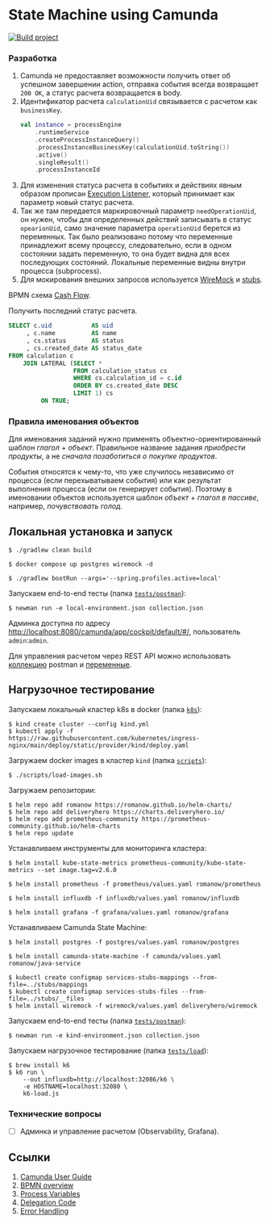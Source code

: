 # State Machine using Camunda

[![Build project](https://github.com/Romanow/camunda-state-machine/actions/workflows/build.yml/badge.svg?branch=master)](https://github.com/Romanow/camunda-state-machine/actions/workflows/build.yml)

### Разработка

1. Camunda не предоставляет возможности получить ответ об успешном завершении action, отправка события всегда
   возвращает `200 ОК`, а статус расчета возвращается в body.
2. Идентификатор расчета `calculationUid` связывается с расчетом как `businessKey`.
   ```kotlin
   val instance = processEngine
       .runtimeService
       .createProcessInstanceQuery()
       .processInstanceBusinessKey(calculationUid.toString())
       .active()
       .singleResult()
       .processInstanceId
   ```
3. Для изменения статуса расчета в событиях и действиях явным образом
   прописан [Execution Listener](src/main/java/ru/romanow/camunda/service/ProcessListener.kt), который принимает как
   параметр новый статус расчета.
4. Так же там передается маркировочный параметр `needOperationUid`, он нужен, чтобы для определенных действий записывать
   в статус `opearionUid`, само значение параметра `operationUid` берется из переменных. Так было реализовано потому что
   переменные принадлежит всему процессу, следовательно, если в одном состоянии задать переменную, то она будет видна
   для всех последующих состояний. Локальные переменные видны внутри процесса (subprocess).
5. Для мокирования внешних запросов используется [WireMock](https://wiremock.org/) и [stubs](stubs/mappings/stubs.json).

BPMN схема [Cash Flow](src/main/resources/bpmn/CashFlowProcess.bpmn).

Получить последний статус расчета.

```sql
SELECT c.uid           AS uid
     , c.name          AS name
     , cs.status       AS status
     , cs.created_date AS status_date
FROM calculation c
    JOIN LATERAL (SELECT *
                  FROM calculation_status cs
                  WHERE cs.calculation_id = c.id
                  ORDER BY cs.created_date DESC
                  LIMIT 1) cs
         ON TRUE;
```

### Правила именования объектов

Для именования заданий нужно применять объектно-ориентированный шаблон _глагол_ + _объект_. Правильное название
задания _приобрести продукты_, а не _сначала позаботиться о покупке продуктов_.

События относятся к чему-то, что уже случилось независимо от процесса (если перехыватываем события) или как результат
выполнения процесса (если он генерирует события). Поэтому в именовании объектов используется шаблон _объект_ + _глагол в
пассиве_, например, _почувствовать голод_.

## Локальная установка и запуск

```shell
$ ./gradlew clean build

$ docker compose up postgres wiremock -d

$ ./gradlew bootRun --args='--spring.profiles.active=local'  
```

Запускаем end-to-end тесты (папка [`tests/postman`](tests/postman)):

```shell
$ newman run -e local-environment.json collection.json
```

Админка доступна по
адресу [http://localhost:8080/camunda/app/cockpit/default/#/](http://localhost:8080/camunda/app/cockpit/default/#/),
пользователь `admin`:`admin`.

Для управления расчетом через REST API можно использовать [коллекцию](tests/postman/collection.json) postman
и [переменные](tests/postman/local-environment.json).

## Нагрузочное тестирование

Запускаем локальный кластер k8s в docker (папка [`k8s`](k8s)):

```shell
$ kind create cluster --config kind.yml
$ kubectl apply -f https://raw.githubusercontent.com/kubernetes/ingress-nginx/main/deploy/static/provider/kind/deploy.yaml
```

Загружаем docker images в кластер `kind` (папка [`scripts`](scripts)):

```shell
$ ./scripts/load-images.sh
```

Загружаем репозитории:

```shell
$ helm repo add romanow https://romanow.github.io/helm-charts/
$ helm repo add deliveryhero https://charts.deliveryhero.io/
$ helm repo add prometheus-community https://prometheus-community.github.io/helm-charts
$ helm repo update
```

Устанавливаем инструменты для мониторинга кластера:

```shell
$ helm install kube-state-metrics prometheus-community/kube-state-metrics --set image.tag=v2.6.0 

$ helm install prometheus -f prometheus/values.yaml romanow/prometheus

$ helm install influxdb -f influxdb/values.yaml romanow/influxdb

$ helm install grafana -f grafana/values.yaml romanow/grafana
```

Устанавливаем Camunda State Machine:

```shell
$ helm install postgres -f postgres/values.yaml romanow/postgres

$ helm install camunda-state-machine -f camunda/values.yaml romanow/java-service

$ kubectl create configmap services-stubs-mappings --from-file=../stubs/mappings
$ kubectl create configmap services-stubs-files --from-file=../stubs/__files
$ helm install wiremock -f wiremock/values.yaml deliveryhero/wiremock
```

Запускаем end-to-end тесты (папка [`tests/postman`](tests/postman)):

```shell
$ newman run -e kind-environment.json collection.json
```

Запускаем нагрузочное тестирование (папка [`tests/load`](tests/load)):

```shell
$ brew install k6
$ k6 run \
    --out influxdb=http://localhost:32086/k6 \
    -e HOSTNAME=localhost:32080 \
    k6-load.js
```

### Технические вопросы

* [ ] Админка и управление расчетом (Observability, Grafana).

## Ссылки

1. [Camunda User Guide](https://docs.camunda.org/manual/latest/user-guide/)
2. [BPMN overview](https://camunda.com/bpmn/reference/)
3. [Process Variables](https://docs.camunda.org/manual/7.16/user-guide/process-engine/variables/)
4. [Delegation Code](https://docs.camunda.org/manual/7.16/user-guide/process-engine/delegation-code/)
5. [Error Handling](https://docs.camunda.org/manual/7.16/user-guide/process-engine/error-handling/)